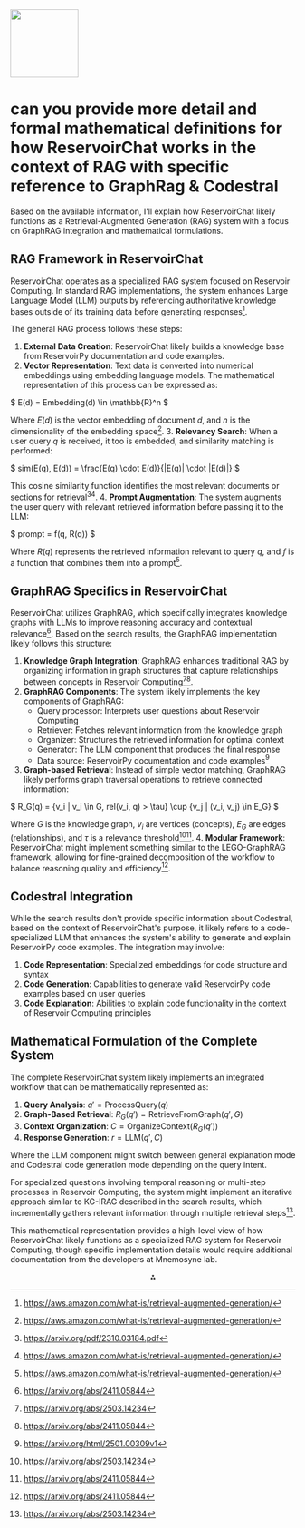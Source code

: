 <img src="https://r2cdn.perplexity.ai/pplx-full-logo-primary-dark%402x.png" class="logo" width="120"/>

# can you provide more detail and formal mathematical definitions for how ReservoirChat works in the context of RAG with specific reference to GraphRag \& Codestral

Based on the available information, I'll explain how ReservoirChat likely functions as a Retrieval-Augmented Generation (RAG) system with a focus on GraphRAG integration and mathematical formulations.

## RAG Framework in ReservoirChat

ReservoirChat operates as a specialized RAG system focused on Reservoir Computing. In standard RAG implementations, the system enhances Large Language Model (LLM) outputs by referencing authoritative knowledge bases outside of its training data before generating responses[^3].

The general RAG process follows these steps:

1. **External Data Creation**: ReservoirChat likely builds a knowledge base from ReservoirPy documentation and code examples.
2. **Vector Representation**: Text data is converted into numerical embeddings using embedding language models. The mathematical representation of this process can be expressed as:

\$ E(d) = Embedding(d) \in \mathbb{R}^n \$

Where $E(d)$ is the vector embedding of document $d$, and $n$ is the dimensionality of the embedding space[^3]. 3. **Relevancy Search**: When a user query $q$ is received, it too is embedded, and similarity matching is performed:

\$ sim(E(q), E(d)) = \frac{E(q) \cdot E(d)}{|E(q)| \cdot |E(d)|} \$

This cosine similarity function identifies the most relevant documents or sections for retrieval[^1][^3]. 4. **Prompt Augmentation**: The system augments the user query with relevant retrieved information before passing it to the LLM:

\$ prompt = f(q, R(q)) \$

Where $R(q)$ represents the retrieved information relevant to query $q$, and $f$ is a function that combines them into a prompt[^3].

## GraphRAG Specifics in ReservoirChat

ReservoirChat utilizes GraphRAG, which specifically integrates knowledge graphs with LLMs to improve reasoning accuracy and contextual relevance[^4]. Based on the search results, the GraphRAG implementation likely follows this structure:

1. **Knowledge Graph Integration**: GraphRAG enhances traditional RAG by organizing information in graph structures that capture relationships between concepts in Reservoir Computing[^2][^4].
2. **GraphRAG Components**: The system likely implements the key components of GraphRAG:
   - Query processor: Interprets user questions about Reservoir Computing
   - Retriever: Fetches relevant information from the knowledge graph
   - Organizer: Structures the retrieved information for optimal context
   - Generator: The LLM component that produces the final response
   - Data source: ReservoirPy documentation and code examples[^5]
3. **Graph-based Retrieval**: Instead of simple vector matching, GraphRAG likely performs graph traversal operations to retrieve connected information:

\$ R_G(q) = \{v_i | v_i \in G, rel(v_i, q) > \tau\} \cup \{v_j | (v_i, v_j) \in E_G\} \$

Where $G$ is the knowledge graph, $v_i$ are vertices (concepts), $E_G$ are edges (relationships), and $\tau$ is a relevance threshold[^2][^4]. 4. **Modular Framework**: ReservoirChat might implement something similar to the LEGO-GraphRAG framework, allowing for fine-grained decomposition of the workflow to balance reasoning quality and efficiency[^4].

## Codestral Integration

While the search results don't provide specific information about Codestral, based on the context of ReservoirChat's purpose, it likely refers to a code-specialized LLM that enhances the system's ability to generate and explain ReservoirPy code examples. The integration may involve:

1. **Code Representation**: Specialized embeddings for code structure and syntax
2. **Code Generation**: Capabilities to generate valid ReservoirPy code examples based on user queries
3. **Code Explanation**: Abilities to explain code functionality in the context of Reservoir Computing principles

## Mathematical Formulation of the Complete System

The complete ReservoirChat system likely implements an integrated workflow that can be mathematically represented as:

1. **Query Analysis**: $q' = \text{ProcessQuery}(q)$
2. **Graph-Based Retrieval**: $R_G(q') = \text{RetrieveFromGraph}(q', G)$
3. **Context Organization**: $C = \text{OrganizeContext}(R_G(q'))$
4. **Response Generation**: $r = \text{LLM}(q', C)$

Where the LLM component might switch between general explanation mode and Codestral code generation mode depending on the query intent.

For specialized questions involving temporal reasoning or multi-step processes in Reservoir Computing, the system might implement an iterative approach similar to KG-IRAG described in the search results, which incrementally gathers relevant information through multiple retrieval steps[^2].

This mathematical representation provides a high-level view of how ReservoirChat likely functions as a specialized RAG system for Reservoir Computing, though specific implementation details would require additional documentation from the developers at Mnemosyne lab.

<div style="text-align: center">⁂</div>

[^1]: https://arxiv.org/pdf/2310.03184.pdf
[^2]: https://arxiv.org/abs/2503.14234
[^3]: https://aws.amazon.com/what-is/retrieval-augmented-generation/
[^4]: https://arxiv.org/abs/2411.05844
[^5]: https://arxiv.org/html/2501.00309v1
[^6]: https://www.youtube.com/watch?v=T-D1OfcDW1M
[^7]: https://www.youtube.com/watch?v=aFeJO7W0DIk
[^8]: https://www.linkedin.com/pulse/designing-efficient-rag-powered-chat-application-advanced-oi75e
[^9]: https://www.linkedin.com/pulse/lets-build-retrieval-augmented-generation-rag-chatbot-jerry-cohen-5gikc
[^10]: https://www.youtube.com/watch?v=o6QHoUXXnaM
[^11]: https://huggingface.co/datasets/open-source-metrics/transformers-dependents/commit/8a73c5b023659891eb4ca03728bf76e5b70f15c5.diff?file=data%2F2023%2F04%2F25.json
[^12]: https://www.youtube.com/watch?v=vdLquGgg28A
[^13]: https://www.youtube.com/watch?v=d-VKYF4Zow0
[^14]: https://www.youtube.com/watch?v=OWkN1AxPJHI
[^15]: https://arxiv.org/abs/2501.16382
[^16]: https://www.semanticscholar.org/paper/9a32624140aeecf3bbf5639df42a2bab0d1f02d2
[^17]: https://arxiv.org/abs/2503.06474
[^18]: https://arxiv.org/abs/2503.02497
[^19]: https://arxiv.org/abs/2503.21322
[^20]: http://arxiv.org/pdf/2411.05844.pdf
[^21]: https://arxiv.org/html/2502.07223v1
[^22]: https://arxiv.org/html/2412.07189v1
[^23]: https://graphrag.com/appendices/research/2501.00309/
[^24]: https://microsoft.github.io/graphrag/
[^25]: https://memgraph.com/docs/ai-ecosystem/graph-rag
[^26]: https://github.com/microsoft/graphrag
[^27]: https://aws.amazon.com/blogs/machine-learning/improving-retrieval-augmented-generation-accuracy-with-graphrag/
[^28]: https://zilliz.com/tutorials/rag/langchain-and-faiss-and-mistral-ai-codestral-mamba-and-nomic-embed-text-v2
[^29]: https://neo4j.com/blog/genai/what-is-graphrag/
[^30]: https://arxiv.org/html/2501.00309v2
[^31]: https://zilliz.com/tutorials/rag/langchain-and-milvus-and-mistral-ai-codestral-mamba-and-voyage-3-large
[^32]: https://weaviate.io/blog/graph-rag
[^33]: https://www.ontotext.com/knowledgehub/fundamentals/what-is-graph-rag/
[^34]: https://docs.llamaindex.ai/en/stable/examples/cookbooks/codestral/
[^35]: https://memgraph.com/blog/build-agentic-graphrag-ai
[^36]: https://www.edenai.co/post/from-rag-to-graphrag-enhancing-retrieval-with-knowledge-graphs
[^37]: https://www.reddit.com/r/LocalLLaMA/comments/1d3qnhm/codestralrag_q8_gguf/
[^38]: https://arangodb.com/graphrag/
[^39]: https://docs.mistral.ai/capabilities/code_generation/
[^40]: https://graphrag.com/reference/graphrag/metadata-filtering/
[^41]: https://hatchworks.com/blog/gen-ai/codestral-mamba-guide/
[^42]: https://www.microsoft.com/en-us/research/blog/graphrag-unlocking-llm-discovery-on-narrative-private-data/
[^43]: https://ir.library.oregonstate.edu/downloads/z316q237s
[^44]: https://research.ibm.com/blog/retrieval-augmented-generation-RAG
[^45]: https://arxiv.org/pdf/2312.10997.pdf
[^46]: https://www.youtube.com/watch?v=38aMTXY2usU
[^47]: https://arxiv.org/abs/2408.04187
[^48]: https://www.semanticscholar.org/paper/56c891c03138de11b6cac9fdd130d399438ee62d
[^49]: https://arxiv.org/abs/2504.05478
[^50]: https://arxiv.org/abs/2504.09823
[^51]: http://arxiv.org/pdf/2502.01113.pdf
[^52]: https://arxiv.org/html/2503.14234v1
[^53]: https://arxiv.org/html/2503.19314
[^54]: https://arxiv.org/pdf/2503.04338.pdf
[^55]: http://arxiv.org/abs/2504.05478
